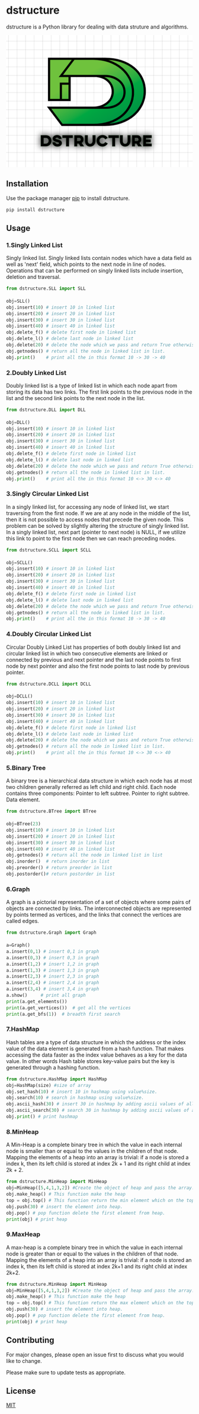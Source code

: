 # dstructure

dstructure is a Python library for dealing with data struture and algorithms.

![alt text](Dstructure.png)

## Installation

Use the package manager [pip](https://pip.pypa.io/en/stable/) to install dstructure.

```bash
pip install dstructure
```

## Usage
### 1.Singly Linked List 

Singly linked list. Singly linked lists contain nodes which have a data field as well as 'next' field, which points to the next node in line of nodes. Operations that can be performed on singly linked lists include insertion, deletion and traversal.


```python
from dstructure.SLL import SLL

obj=SLL() 
obj.insert(10) # insert 10 in linked list
obj.insert(20) # insert 20 in linked list
obj.insert(30) # insert 30 in linked list
obj.insert(40) # insert 40 in linked list
obj.delete_f() # delete first node in linked list
obj.delete_l() # delete last node in linked list
obj.delete(20) # delete the node which we pass and return True otherwise False
obj.getnodes() # return all the node in linked list in list.
obj.print()	   # print all the in this format 10 -> 30 -> 40
```

### 2.Doubly Linked List 

Doubly linked list is a type of linked list in which each node apart from storing its data has two links. The first link points to the previous node in the list and the second link points to the next node in the list.

```python
from dstructure.DLL import DLL

obj=DLL() 
obj.insert(10) # insert 10 in linked list
obj.insert(20) # insert 20 in linked list
obj.insert(30) # insert 30 in linked list
obj.insert(40) # insert 40 in linked list
obj.delete_f() # delete first node in linked list
obj.delete_l() # delete last node in linked list
obj.delete(20) # delete the node which we pass and return True otherwise False
obj.getnodes() # return all the node in linked list in list.
obj.print()	   # print all the in this format 10 <-> 30 <-> 40
```

### 3.Singly Circular Linked List 

 In a singly linked list, for accessing any node of linked list, we start traversing from the first node. If we are at any node in the middle of the list, then it is not possible to access nodes that precede the given node. This problem can be solved by slightly altering the structure of singly linked list. In a singly linked list, next part (pointer to next node) is NULL, if we utilize this link to point to the first node then we can reach preceding nodes.

```python
from dstructure.SCLL import SCLL

obj=SCLL() 
obj.insert(10) # insert 10 in linked list
obj.insert(20) # insert 20 in linked list
obj.insert(30) # insert 30 in linked list
obj.insert(40) # insert 40 in linked list
obj.delete_f() # delete first node in linked list
obj.delete_l() # delete last node in linked list
obj.delete(20) # delete the node which we pass and return True otherwise False
obj.getnodes() # return all the node in linked list in list.
obj.print()	   # print all the in this format 10 -> 30 -> 40
```

### 4.Doubly Circular Linked List 

Circular Doubly Linked List has properties of both doubly linked list and circular linked list in which two consecutive elements are linked or connected by previous and next pointer and the last node points to first node by next pointer and also the first node points to last node by previous pointer. 

```python
from dstructure.DCLL import DCLL

obj=DCLL() 
obj.insert(10) # insert 10 in linked list
obj.insert(20) # insert 20 in linked list
obj.insert(30) # insert 30 in linked list
obj.insert(40) # insert 40 in linked list
obj.delete_f() # delete first node in linked list
obj.delete_l() # delete last node in linked list
obj.delete(20) # delete the node which we pass and return True otherwise False
obj.getnodes() # return all the node in linked list in list.
obj.print()	   # print all the in this format 10 <-> 30 <-> 40
```

### 5.Binary Tree 

A binary tree is a hierarchical data structure in which each node has at most two children generally referred as left child and right child. Each node contains three components: Pointer to left subtree. Pointer to right subtree. Data element.

```python
from dstructure.BTree import BTree

obj=BTree(23) 
obj.insert(10) # insert 10 in linked list
obj.insert(20) # insert 20 in linked list
obj.insert(30) # insert 30 in linked list
obj.insert(40) # insert 40 in linked list
obj.getnodes() # return all the node in linked list in list
obj.inorder()  # return inorder in list
obj.preorder() # return preorder in list
obj.postorder()# return postorder in list
```

### 6.Graph

A graph is a pictorial representation of a set of objects where some pairs of objects are connected by links. The interconnected objects are represented by points termed as vertices, and the links that connect the vertices are called edges. 



```python
from dstructure.Graph import Graph

a=Graph()
a.insert(0,1) # insert 0,1 in graph
a.insert(0,3) # insert 0,3 in graph
a.insert(1,2) # insert 1,2 in graph
a.insert(1,3) # insert 1,3 in graph
a.insert(2,3) # insert 2,3 in graph
a.insert(2,4) # insert 2,4 in graph
a.insert(3,4) # insert 3,4 in graph
a.show()     # print all graph
print(a.get_elements())   
print(a.get_vertices())  # get all the vertices
print(a.get_bfs(1))	 # breadth first search
```



### 7.HashMap

Hash tables are a type of data structure in which the address or the index value of the data element is generated from a hash function. That makes accessing the data faster as the index value behaves as a key for the data value. In other words Hash table stores key-value pairs but the key is generated through a hashing function.


```python
from dstructure.HashMap import HashMap
obj=HashMap(size) #size of array
obj.set_hash(10) # insert 10 in hashmap using value%size.
obj.search(10) # search in hashmap using value%size.
obj.ascii_hash(30) # insert 30 in hashmap by adding ascii values of all characters.
obj.ascii_search(30) # search 30 in hashmap by adding ascii values of all characters.
obj.print() # print hashmap
```

### 8.MinHeap

A Min-Heap is a complete binary tree in which the value in each internal node is smaller than or equal to the values in the children of that node. Mapping the elements of a heap into an array is trivial: if a node is stored a index k, then its left child is stored at index 2k + 1 and its right child at index 2k + 2.


```python
from dstructure.MinHeap import MinHeap
obj=MinHeap([5,4,1,3,2]) #Create the object of heap and pass the array. 
obj.make_heap() # This function make the heap
top = obj.top() # This function return the min element which on the top.
obj.push(30) # insert the element into heap.
obj.pop() # pop function delete the first element from heap.
print(obj) # print heap
```

### 9.MaxHeap

A max-heap is a complete binary tree in which the value in each internal node is greater than or equal to the values in the children of that node. Mapping the elements of a heap into an array is trivial: if a node is stored an index k, then its left child is stored at index 2k+1 and its right child at index 2k+2.

```python
from dstructure.MinHeap import MinHeap
obj=MinHeap([5,4,1,3,2]) #Create the object of heap and pass the array. 
obj.make_heap() # This function make the heap
top = obj.top() # This function return the max element which on the top.
obj.push(30) # insert the element into heap.
obj.pop() # pop function delete the first element from heap.
print(obj) # print heap
```



## Contributing
For major changes, please open an issue first to discuss what you would like to change.

Please make sure to update tests as appropriate.

## License
[MIT](https://choosealicense.com/licenses/mit/)